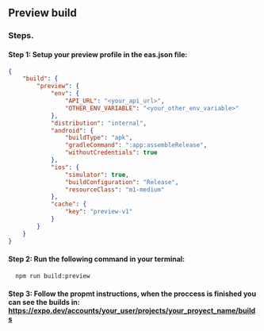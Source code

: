 ## Preview build

### Steps.

#### Step 1: Setup your preview profile in the eas.json file:

```json
{
	"build": {
		"preview": {
			"env": {
				"API_URL": "<your_api_url>",
				"OTHER_ENV_VARIABLE": "<your_other_env_variable>"
			},
			"distribution": "internal",
			"android": {
				"buildType": "apk",
				"gradleCommand": ":app:assembleRelease",
				"withoutCredentials": true
			},
			"ios": {
				"simulator": true,
				"buildConfiguration": "Release",
				"resourceClass": "m1-medium"
			},
			"cache": {
				"key": "preview-v1"
			}
		}
	}
}
```

#### Step 2: Run the following command in your terminal:

```bash
  npm run build:preview
```

#### Step 3: Follow the propmt instructions, when the proccess is finished you can see the builds in: https://expo.dev/accounts/your_user/projects/your_proyect_name/builds
